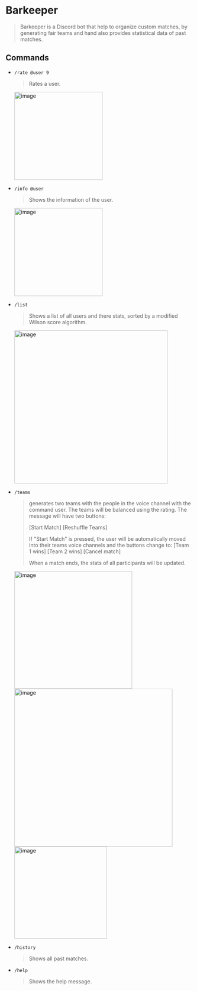 # Barkeeper
> Barkeeper is a Discord bot that help to organize custom matches, by generating fair teams and hand also provides statistical data of past matches.

## Commands
- `/rate @user 9`
  > Rates a user.
  <img width="238" alt="image" src="https://github.com/renja-g/Barkeeper/assets/76645494/64b5779f-a5cc-4fdd-98ba-5068d4f39a91">

- `/info @user`
  > Shows the information of the user.
  <img width="238" alt="image" src="https://github.com/renja-g/Barkeeper/assets/76645494/8d4e2c66-a2d2-46d5-adce-9ce3d9e047be">

- `/list`
  > Shows a list of all users and there stats, sorted by a modified Wilson score algorithm.
  <img width="414" alt="image" src="https://github.com/renja-g/Barkeeper/assets/76645494/de3ff6a8-ec00-4f82-bcc5-2ba7c77988da">

- `/teams`
  > generates two teams with the people in the voice channel with the command user. The teams will be balanced using the rating. The message will have two buttons:
  > 
  > [Start Match]
  > [Reshuffle Teams]
  > 
  > If "Start Match" is pressed, the user will be automatically moved into their teams voice channels and the buttons change to:
  > [Team 1 wins]
  > [Team 2 wins]
  > [Cancel match]
  >
  > When a match ends, the stats of all participants will be updated.
  <img width="318" alt="image" src="https://github.com/renja-g/Barkeeper/assets/76645494/b191ba3a-ba07-4897-9562-430c844e64db">
  <img width="427" alt="image" src="https://github.com/renja-g/Barkeeper/assets/76645494/7dd78292-0aea-4713-8d87-edc14a268e9a">
  <img width="249" alt="image" src="https://github.com/renja-g/Barkeeper/assets/76645494/43fe4833-11e1-48e1-8943-5bd0d6c149a3">




- `/history`
  > Shows all past matches.

- `/help`
  > Shows the help message.
